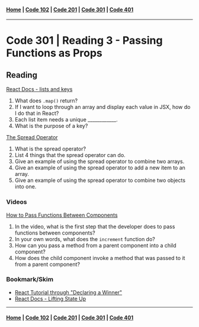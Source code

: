 #### [Home](../README.md) | [Code 102](../102main.md) | [Code 201](../201main.md) | [Code 301](../301main.md) | [Code 401](../401main.md)
***
# Code 301 | Reading 3 - Passing Functions as Props
## Reading
[React Docs - lists and keys](https://reactjs.org/docs/lists-and-keys.html)

1. What does `.map()` return?
2. If I want to loop through an array and display each value in JSX, how do I do that in React?
3. Each list item needs a unique ____________.
4. What is the purpose of a key?

[The Spread Operator](https://medium.com/coding-at-dawn/how-to-use-the-spread-operator-in-javascript-b9e4a8b06fab)

1. What is the spread operator?
2. List 4 things that the spread operator can do.
3. Give an example of using the spread operator to combine two arrays.
4. Give an example of using the spread operator to add a new item to an array.
5. Give an example of using the spread operator to combine two objects into one.

### Videos
[How to Pass Functions Between Components](https://www.youtube.com/watch?v=c05OL7XbwXU)

1. In the video, what is the first step that the developer does to pass functions between components?
2. In your own words, what does the `increment` function do?
3. How can you pass a method from a parent component into a child component?
4. How does the child component invoke a method that was passed to it from a parent component?

### Bookmark/Skim

- [React Tutorial through "Declaring a Winner"](https://reactjs.org/tutorial/tutorial.html)
- [React Docs - Lifting State Up](https://reactjs.org/docs/lifting-state-up.html)

***
#### [Home](../README.md) | [Code 102](../102main.md) | [Code 201](../201main.md) | [Code 301](../301main.md) | [Code 401](../401main.md)
